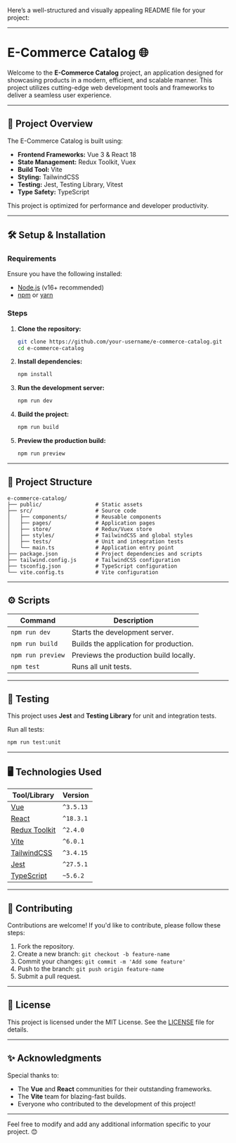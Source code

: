 Here’s a well-structured and visually appealing README file for your project:

---

# **E-Commerce Catalog** 🌐

Welcome to the **E-Commerce Catalog** project, an application designed for showcasing products in a modern, efficient, and scalable manner. This project utilizes cutting-edge web development tools and frameworks to deliver a seamless user experience.

---

## 🚀 **Project Overview**

The E-Commerce Catalog is built using:

- **Frontend Frameworks:** Vue 3 & React 18  
- **State Management:** Redux Toolkit, Vuex  
- **Build Tool:** Vite  
- **Styling:** TailwindCSS  
- **Testing:** Jest, Testing Library, Vitest  
- **Type Safety:** TypeScript  

This project is optimized for performance and developer productivity.

---

## 🛠️ **Setup & Installation**

### **Requirements**
Ensure you have the following installed:
- [Node.js](https://nodejs.org/) (v16+ recommended)
- [npm](https://www.npmjs.com/) or [yarn](https://yarnpkg.com/)

### **Steps**

1. **Clone the repository:**
   ```bash
   git clone https://github.com/your-username/e-commerce-catalog.git
   cd e-commerce-catalog
   ```

2. **Install dependencies:**
   ```bash
   npm install
   ```

3. **Run the development server:**
   ```bash
   npm run dev
   ```

4. **Build the project:**
   ```bash
   npm run build
   ```

5. **Preview the production build:**
   ```bash
   npm run preview
   ```

---

## 📂 **Project Structure**

```
e-commerce-catalog/
├── public/                 # Static assets
├── src/                    # Source code
│   ├── components/         # Reusable components
│   ├── pages/              # Application pages
│   ├── store/              # Redux/Vuex store
│   ├── styles/             # TailwindCSS and global styles
│   ├── tests/              # Unit and integration tests
│   └── main.ts             # Application entry point
├── package.json            # Project dependencies and scripts
├── tailwind.config.js      # TailwindCSS configuration
├── tsconfig.json           # TypeScript configuration
└── vite.config.ts          # Vite configuration
```

---

## ⚙️ **Scripts**

| Command         | Description                                |
|-----------------|--------------------------------------------|
| `npm run dev`   | Starts the development server.             |
| `npm run build` | Builds the application for production.     |
| `npm run preview` | Previews the production build locally.    |
| `npm test`      | Runs all unit tests.                      |

---

## 🧪 **Testing**

This project uses **Jest** and **Testing Library** for unit and integration tests.

Run all tests:
```bash
npm run test:unit
```

---

## 🖥️ **Technologies Used**

| Tool/Library               | Version       |
|----------------------------|---------------|
| [Vue](https://vuejs.org/)            | `^3.5.13`      |
| [React](https://reactjs.org/)        | `^18.3.1`      |
| [Redux Toolkit](https://redux-toolkit.js.org/) | `^2.4.0`       |
| [Vite](https://vitejs.dev/)          | `^6.0.1`       |
| [TailwindCSS](https://tailwindcss.com/) | `^3.4.15`    |
| [Jest](https://jestjs.io/)           | `^27.5.1`      |
| [TypeScript](https://typescriptlang.org/) | `~5.6.2`   |

---

## 🤝 **Contributing**

Contributions are welcome! If you'd like to contribute, please follow these steps:

1. Fork the repository.
2. Create a new branch: `git checkout -b feature-name`
3. Commit your changes: `git commit -m 'Add some feature'`
4. Push to the branch: `git push origin feature-name`
5. Submit a pull request.

---

## 📄 **License**

This project is licensed under the MIT License. See the [LICENSE](LICENSE) file for details.

---

## ✨ **Acknowledgments**

Special thanks to:
- The **Vue** and **React** communities for their outstanding frameworks.
- The **Vite** team for blazing-fast builds.
- Everyone who contributed to the development of this project!

--- 

Feel free to modify and add any additional information specific to your project. 😊
